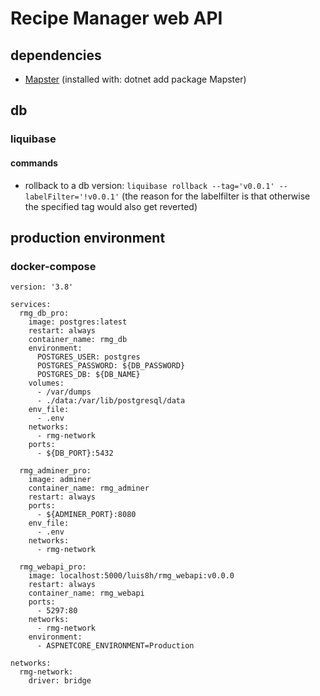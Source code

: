 # Recipe Manager web API

## dependencies
-   [Mapster](https://github.com/MapsterMapper/Mapster) (installed with: dotnet add package Mapster)

## db
### liquibase
#### commands
-   rollback to a db version: ```liquibase rollback --tag='v0.0.1' --labelFilter='!v0.0.1'```
    (the reason for the labelfilter is that otherwise the specified tag would also get reverted)


## production environment

### docker-compose

```
version: '3.8'

services:
  rmg_db_pro:
    image: postgres:latest
    restart: always
    container_name: rmg_db
    environment:
      POSTGRES_USER: postgres
      POSTGRES_PASSWORD: ${DB_PASSWORD}
      POSTGRES_DB: ${DB_NAME}
    volumes:
      - /var/dumps
      - ./data:/var/lib/postgresql/data
    env_file:
      - .env
    networks:
      - rmg-network
    ports:
      - ${DB_PORT}:5432

  rmg_adminer_pro:
    image: adminer
    container_name: rmg_adminer
    restart: always
    ports:
      - ${ADMINER_PORT}:8080
    env_file:
      - .env
    networks:
      - rmg-network

  rmg_webapi_pro:
    image: localhost:5000/luis8h/rmg_webapi:v0.0.0
    restart: always
    container_name: rmg_webapi
    ports:
      - 5297:80
    networks:
      - rmg-network
    environment:
      - ASPNETCORE_ENVIRONMENT=Production

networks:
  rmg-network:
    driver: bridge
```
